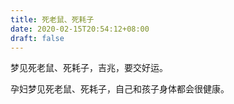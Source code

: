 ```yaml
---
title: 死老鼠、死耗子
date: 2020-02-15T20:54:12+08:00
draft: false
---
```


梦见死老鼠、死耗子，吉兆，要交好运。



孕妇梦见死老鼠、死耗子，自己和孩子身体都会很健康。


